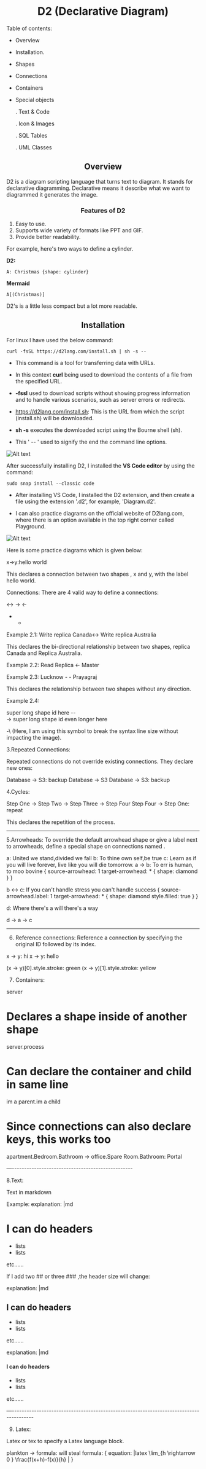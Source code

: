 # <Center> D2 (Declarative Diagram) </Center>

Table of contents:
- Overview
- Installation.
- Shapes
- Connections
- Containers
- Special objects

   . Text & Code

   . Icon & Images

   . SQL Tables

   . UML Classes


## <Center> Overview  </Center>

D2 is a diagram scripting language that turns text to diagram. It stands for declarative diagramming. Declarative means it describe what we want to diagrammed it generates the image.

### **<Center>Features of D2 </centre>**

1. Easy to use.
2. Supports wide variety of formats like PPT and GIF.
3. Provide better readability.

For example, here's two ways to define a cylinder.

**D2:**

```
A: Christmas {shape: cylinder}
```
**Mermaid**

```
A[(Christmas)]
```
D2's is a little less compact but a lot more readable.

## <center> Installation </center>

For linux I have used the below command:

```
curl -fsSL https://d2lang.com/install.sh | sh -s --
```
- This command is a tool for transferring data with URLs. 

- In this context **curl** being used to download the contents of a file from the specified URL.

- **-fssl** used to download scripts without showing progress information and to handle various scenarios, such as server errors or redirects.

- https://d2lang.com/install.sh: This is the URL from which the script (install.sh) will be downloaded.

- **sh -s** executes the downloaded script using the Bourne shell (sh).

- This ' -- ' used to signify the end the command line options.

![Alt text](D2.png)

After successfully installing D2, I installed the **VS Code editor** by using the command:

```
sudo snap install --classic code
```
- After installing VS Code, I installed the D2 extension, and then create a file using the extension '.d2', for example, 'Diagram.d2'.

- I can also practice diagrams on the official website of D2lang.com, where there is an option available in the top right corner called Playground.

![Alt text](<D2 N.png>)











Here is some practice diagrams which is given below:

  x->y:hello world



This declares a connection between two shapes , x and y, with the label hello world. 



 Connections:
There are 4 valid way to define a connections:

<-> 
->
<-
- -

Example 2.1:
Write replica Canada<-> Write replica Australia




This declares the bi-directional relationship between two shapes, replica Canada and Replica Australia.





Example 2.2:
Read Replica <- Master



Example 2.3:
Lucknow - - Prayagraj


This declares the relationship between two shapes without any direction.



Example 2.4:

super long shape id here --\
 -> super long shape id even longer here



-\  (Here, I am using this symbol to break the syntax line size without impacting the image).


3.Repeated Connections:

Repeated connections do not override existing connections. They declare new ones:

Database -> S3: backup
Database -> S3
Database -> S3: backup














4.Cycles:

Step One -> Step Two -> Step Three -> Step Four
Step Four -> Step One: repeat



This declares the repetition of the process.

----------------------------------------------------------------------








5.Arrowheads:
To override the default arrowhead shape or give a label next to arrowheads, define a special shape on connections named .

a: United we stand,divided we fall
b: To thine own self,be true
c: Learn as if you will live forever, live like you will die tomorrow.
a -> b: To err is human, to moo bovine {
 source-arrowhead: 1
 target-arrowhead: * {
   shape: diamond
 }
}


b <-> c: If you can't handle stress you can't handle success  {
 source-arrowhead.label: 1
 target-arrowhead: * {
   shape: diamond
   style.filled: true
 }
}


d: Where there's a will there's a way


d -> a -> c



--------------------------------------------------------------------









6. Reference connections:
Reference a connection by specifying the original ID followed by its index.

x -> y: hi
x -> y: hello


(x -> y)[0].style.stroke: green
(x -> y)[1].style.stroke: yellow

           




7. Containers:

server
# Declares a shape inside of another shape
server.process


# Can declare the container and child in same line
im a parent.im a child


# Since connections can also declare keys, this works too
apartment.Bedroom.Bathroom -> office.Spare Room.Bathroom: Portal




                
—-------------------------------------------------


8.Text:

Text in markdown

Example:
explanation: |md
 # I can do headers
 - lists
 - lists


 etc......

              







If I add two ## or three ### ,the header size will change:

explanation: |md
 ## I can do headers
 - lists
 - lists


 etc......

                    
















explanation: |md
 #### I can do headers
 - lists
 - lists


 etc......

                    


—---------------------------------------------------------------------------------------











9. Latex:

Latex or tex to specify a Latex language block.

plankton -> formula: will steal
formula: {
 equation: |latex
   \\lim_{h \\rightarrow 0 } \\frac{f(x+h)-f(x)}{h}
 |
}

                          

